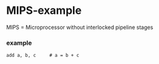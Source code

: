 # MIPS-example
MIPS = Microprocessor without interlocked pipeline stages

### example
```
add a, b, c		# a = b + c
```
